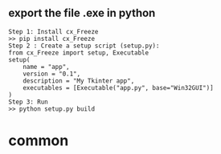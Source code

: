 ## export the file .exe in python
    Step 1: Install cx_Freeze
    >> pip install cx_Freeze
    Step 2 : Create a setup script (setup.py):
    from cx_Freeze import setup, Executable
    setup(
        name = "app",
        version = "0.1",
        description = "My Tkinter app",
        executables = [Executable("app.py", base="Win32GUI")]
    )
    Step 3: Run
    >> python setup.py build




# common
